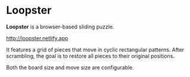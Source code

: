 # Loopster

**Loopster** is a browser-based sliding puzzle.

<http://loopster.netlify.app>

It features a grid of pieces that move in cyclic rectangular patterns. After scrambling, the goal is to restore all pieces to their original positions.

Both the board size and move size are configurable.
